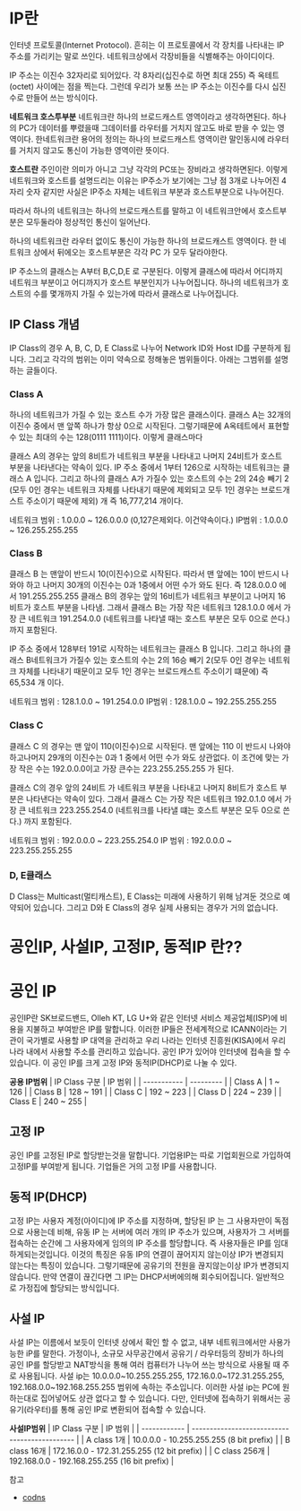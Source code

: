 
# IP란
인터넷 프로토콜(Internet Protocol). 흔히는 이 프로토콜에서 각 장치를 나타내는 IP 주소를 가리키는 말로 쓰인다. 네트워크상에서 각장비들을 식별해주는 아이디이다.

IP 주소는 이진수 32자리로 되어있다. 각 8자리(십진수로 하면 최대 255) 즉 옥테트(octet) 사이에는 점을 찍는다. 그런데 우리가 보통 쓰는 IP 주소는 이진수를 다시 십진수로 만들어 쓰는 방식이다.


**네트워크 호스투부분**
네트워크란 하나의 브로드캐스트 영역이라고 생각하면된다. 하나의 PC가 데이터를 뿌렸을때 그데이터를 라우터를 거치지 않고도 바로 받을 수 있는 영역이다. 한네트워크란 용어의 정의는 하나의 브로드캐스트 영역이란 말인동시에 라우터를 거치지 않고도 통신이 가능한 영역이란 뜻이다.

**호스트란**
주인이란 의미가 아니고 그냥 각각의 PC또는 장비라고 생각하면된다. 이렇게 네트워크와  호스트를 설명드리는 이유는 IP주소가 보기에는 그냥 점 3개로 나누어진 4자리 숫자 같지만 사실은 IP주소 자체는 네트워크 부분과 호스트부분으로 나누어진다. 

따라서 하나의 네트워크는 하나의 브로드캐스트를 말하고 이 네트워크안에서 호스트부분은 모두둘라야 정상적인 통신이 일어난다.

하나의 네트워크란 라우터 없이도 통신이 가능한 하나의 브로드캐스트 영역이다. 한 네트워크 상에서 뒤에오는 호스트부분은 각각 PC 가 모두 달라야한다.

IP 주소느의 클래스는 A부터 B,C,D,E 로 구분된다. 이렇게 클래스에 따라서 어디까지 네트워크 부분이고 어디까지가 호스트 부분인지가 나누어집니다. 하나의 네트워크가 호스트의 수를 몇개까지 가질 수 있는가에 따라서 클래스로 나누어집니다.

## IP Class 개념
IP Class의 경우 A, B, C, D, E Class로 나누어 Network ID와 Host ID를 구분하게 됩니다. 그리고 각각의 범위는 이미 약속으로 정해놓은 범위들이다. 아래는 그범위를 설명하는 글들이다.

### Class A 

하나의 네트워크가 가질 수 있는 호스트 수가 가장 많은 클래스이다. 클래스 A는 32개의 이진수 중에서 맨 앞쪽 하나가 항상 0으로 시작된다. 그렇기때문에 A옥테트에서 표현할 수 있는 최대의 수는 128(0111 1111)이다. 이렇게 클래스마다 

클래스 A의 경우는 앞의 8비트가 네트워크 부분을 나타내고 나머지 24비트가 호스트 부분을 나타낸다는 약속이 있다. IP 주소 중에서 1부터 126으로 시작하는 네트워크는 클래스 A 입니다. 그리고 하나의 클래스 A가 가질수 있는 호스트의 수는 2의 24승 빼기 2 (모두 0인 경우는 네트워크 자체를 나타내기 때문에 제외되고 모두 1인 경우는 브로드개스트 주소이기 때문에 제외) 개 즉 16,777,214 개이다. 

네트워크 범위 : 1.0.0.0 ~ 126.0.0.0 (0,127은제외다. 이건약속이다.)
IP범위 : 1.0.0.0 ~ 126.255.255.255
 
### Class B

클래스 B 는 맨앞이 반드시 10(이진수)으로 시작된다. 따라서 맨 앞에는 10이 반드시 나와야 하고 나머지 30개의 이진수는 0과 1중에서 어떤 수가 와도 된다. 즉 128.0.0.0 에서 191.255.255.255 클래스 B의 경우는 앞의 16비트가 네트워크 부분이고 나머지 16비트가 호스트 부분을 나타냄. 그래서 클래스 B는 가장 작은 네트워크 128.1.0.0 에서 가장 큰 네트워크 191.254.0.0 (네트워크를 나타낼 때는 호스트 부분은 모두 0으로 쓴다.) 까지 포함된다.

IP 주소 중에서 128부터 191로 시작하는 네트워크는 클래스 B 입니다. 그리고 하나의 클래스 B네트워크가 가질수 있는 호스트의 수는 2의 16승 빼기 2(모두 0인 경우는 네트워크 자체를 나타내기 때문이고 모두 1인 경우는 브로드캐스트 주소이기 떄문에) 즉 65,534 개 이다.

네트워크 범위 : 128.1.0.0 ~ 191.254.0.0
IP범위 : 128.1.0.0 ~ 192.255.255.255

### Class C

클래스 C 의 경우는 맨 앞이 110(이진수)으로 시작된다. 맨 앞에는 110 이 반드시 나와야 하고나머지 29개의 이진수는 0과 1 중에서 어떤 수가 와도 상관없다. 이 조건에 맞는 가장 작은 수는 192.0.0.0이고 가장 큰수는 223.255.255.255 가 된다.

클래스 C의 경우 앞의 24비트 가 네트워크 부분을 나타내고 나머지 8비트가 호스트 부분은 나타낸다는 약속이 있다. 그래서 클래스 C는 가장 작은 네트워크 192.0.1.0 에서 가장 큰 네트워크 223.255.254.0 (네트워크를 나타낼 떄는 호스트 부분은 모두 0으로 쓴다.) 까지 포함된다.

네트워크 범위 : 192.0.0.0 ~ 223.255.254.0
IP 범위 : 192.0.0.0 ~ 223.255.255.255

### D, E클래스
D Class는 Multicast(멀티캐스트), E Class는 미래에 사용하기 위해 남겨둔 것으로 예약되어 있습니다. 그리고 D와 E Class의 경우 실제 사용되는 경우가 거의 없습니다.

# 공인IP, 사설IP, 고정IP, 동적IP 란??


# 공인 IP
공인IP란 SK브로드밴드, Olleh KT, LG U+와 같은 인터넷 서비스 제공업체(ISP)에 비용을 지불하고 부여받은 IP를 말합니다. 이러한 IP들은 전세계적으로 ICANN이라는 기관이 국가별로 사용할 IP 대역을 관리하고 우리 나라는 인터넷 진흥원(KISA)에서 우리나라 내에서 사용할 주소를 관리하고 있습니다. 
공인 IP가 있어야 인터넷에 접속을 할 수 있습니다. 이 공인 IP를 크게 고정 IP와 동적IP(DHCP)로 나눌 수 있다.

**공용 IP범위**
| IP Class 구분 | IP 범위     |
| ----------- | --------- |
| Class A     | 1 ~ 126   |
| Class B     | 128 ~ 191 |
| Class C     | 192 ~ 223 |
| Class D     | 224 ~ 239 |
| Class E     | 240 ~ 255 |

## 고정 IP
공인 IP를 고정된 IP로 할당받는것을 말합니다. 기업용IP는 따로 기업회원으로 가입하여 고정IP를 부여받게 됩니다. 기업들은 거의 고정 IP를 사용합니다.
 
## 동적 IP(DHCP)
고정 IP는 사용자 계정(아이디)에 IP 주소를 지정하며, 할당된 IP 는 그 사용자만이 독점으로 사용는데 비해, 유동 IP 는 서버에 여러 개의 IP 주소가 있으며, 사용자가 그 서버를 접속하는 순간에 그 사용자에게 임의의 IP 주소를 할당합니다. 즉 사용자들은 IP를 임대하게되는것입니다. 
이것의 특징은 유동 IP의 연결이 끊어지지 않는이상 IP가 변경되지 않는다는 특징이 있습니다. 그렇기때문에 공유기의 전원을 끊지않는이상 IP가 변경되지 않습니다. 만약 연결이 끊긴다면 그 IP는 DHCP서버에의해 회수되어집니다. 일반적으로 가정집에 할당되는 방식입니다.

## 사설 IP
사설 IP는 이름에서 보듯이 인터넷 상에서 확인 할 수 없고, 내부 네트워크에서만 사용가능한 iP를 말한다. 가정이나, 소규모 사무공간에서 공유기 / 라우터등의 장비가 하나의 공인 IP를 할당받고 NAT방식을 통해 여러  컴퓨터가 나누어 쓰는 방식으로 사용될 때 주로 사용됩니다.
사설 ip는 10.0.0.0~10.255.255.255, 172.16.0.0~172.31.255.255, 192.168.0.0~192.168.255.255 범위에 속하는 주소입니다. 이러한 사설 ip는 PC에 원하는대로 집어넣어도 상관 없다고 할 수 있습니다. 다만, 인터넷에 접속하기 위해서는 공유기(라우터)를 통해 공인 IP로 변환되어 접속할 수 있습니다.


**사설IP범위**
| IP Class 구분  | IP 범위                                         |
| ------------ | --------------------------------------------- |
| A class 1개   | 10.0.0.0 - 10.255.255.255 (8 bit prefix)      |
| B class 16개  | 172.16.0.0 - 172.31.255.255 (12 bit prefix)   |
| C class 256개 | 192.168.0.0 - 192.168.255.255 (16 bit prefix) |



참고

* [codns](https://www.codns.com/b/B05-104)





